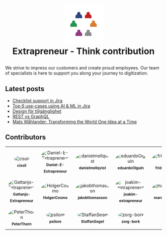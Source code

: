 <br />
<h1>
<p align="center">
  <img src="images/extrapreneur-logo.png" alt="Logo" width="128" height="128">
  <br>Extrapreneur - Think contribution
</h1>
</p>

<!-- START_ABOUT_SECTION -->

We strive to impress our customers and create proud employees. Our team of specialists is here to support you along your journey to digitization.

<!-- END_ABOUT_SECTION -->

## Latest posts

<!-- START_POSTS_SECTION -->

- [Checklist support in Jira](https://www.extrapreneur.se/blog/restvsgraphql-bypdz-cdtzs)
- [Top 6 use-cases using AI & ML in Jira](https://www.extrapreneur.se/blog/restvsgraphql-bypdz)
- [Design för tillgänglighet](https://www.extrapreneur.se/blog/design-fr-tillgnglighet)
- [REST vs GraphQL](https://www.extrapreneur.se/blog/restvsgraphql)
- [Mats Wåhlander: Transforming the World One Idea at a Time](https://www.extrapreneur.se/blog/mats-wahlander)

<!-- END_POSTS_SECTION -->

<!-- START_CONTRIBUTORS_SECTION -->

## Contributors

<table style="width: 100%; border-collapse: collapse;">
          <tr><td align="center" style="padding: 10px;">
              <a href="https://github.com/cissil" style="text-decoration: none; color: inherit;">
                <img src="https://avatars.githubusercontent.com/u/113510893?v=4" width="80" height="80" alt="cissil" style="border-radius: 50%;"/>
                <br />
                <sub><b>cissil</b></sub>
              </a>
            </td><td align="center" style="padding: 10px;">
              <a href="https://github.com/Daniel-E-Extrapreneur" style="text-decoration: none; color: inherit;">
                <img src="https://avatars.githubusercontent.com/u/147716481?v=4" width="80" height="80" alt="Daniel-E-Extrapreneur" style="border-radius: 50%;"/>
                <br />
                <sub><b>Daniel-E-Extrapreneur</b></sub>
              </a>
            </td><td align="center" style="padding: 10px;">
              <a href="https://github.com/danielmellqvist" style="text-decoration: none; color: inherit;">
                <img src="https://avatars.githubusercontent.com/u/62037846?v=4" width="80" height="80" alt="danielmellqvist" style="border-radius: 50%;"/>
                <br />
                <sub><b>danielmellqvist</b></sub>
              </a>
            </td><td align="center" style="padding: 10px;">
              <a href="https://github.com/eduardoOlguin" style="text-decoration: none; color: inherit;">
                <img src="https://avatars.githubusercontent.com/u/82803973?v=4" width="80" height="80" alt="eduardoOlguin" style="border-radius: 50%;"/>
                <br />
                <sub><b>eduardoOlguin</b></sub>
              </a>
            </td><td align="center" style="padding: 10px;">
              <a href="https://github.com/fridisbredis" style="text-decoration: none; color: inherit;">
                <img src="https://avatars.githubusercontent.com/u/199598746?v=4" width="80" height="80" alt="fridisbredis" style="border-radius: 50%;"/>
                <br />
                <sub><b>fridisbredis</b></sub>
              </a>
            </td></tr>
<tr><td align="center" style="padding: 10px;">
              <a href="https://github.com/Gattanjo-Extrapreneur" style="text-decoration: none; color: inherit;">
                <img src="https://avatars.githubusercontent.com/u/127220831?v=4" width="80" height="80" alt="Gattanjo-Extrapreneur" style="border-radius: 50%;"/>
                <br />
                <sub><b>Gattanjo-Extrapreneur</b></sub>
              </a>
            </td><td align="center" style="padding: 10px;">
              <a href="https://github.com/HolgerCosmo" style="text-decoration: none; color: inherit;">
                <img src="https://avatars.githubusercontent.com/u/219986546?v=4" width="80" height="80" alt="HolgerCosmo" style="border-radius: 50%;"/>
                <br />
                <sub><b>HolgerCosmo</b></sub>
              </a>
            </td><td align="center" style="padding: 10px;">
              <a href="https://github.com/jakobthomasson" style="text-decoration: none; color: inherit;">
                <img src="https://avatars.githubusercontent.com/u/117156357?v=4" width="80" height="80" alt="jakobthomasson" style="border-radius: 50%;"/>
                <br />
                <sub><b>jakobthomasson</b></sub>
              </a>
            </td><td align="center" style="padding: 10px;">
              <a href="https://github.com/joakim-extrapreneur" style="text-decoration: none; color: inherit;">
                <img src="https://avatars.githubusercontent.com/u/145453063?v=4" width="80" height="80" alt="joakim-extrapreneur" style="border-radius: 50%;"/>
                <br />
                <sub><b>joakim-extrapreneur</b></sub>
              </a>
            </td><td align="center" style="padding: 10px;">
              <a href="https://github.com/marcusagren" style="text-decoration: none; color: inherit;">
                <img src="https://avatars.githubusercontent.com/u/14345027?v=4" width="80" height="80" alt="marcusagren" style="border-radius: 50%;"/>
                <br />
                <sub><b>marcusagren</b></sub>
              </a>
            </td></tr>
<tr><td align="center" style="padding: 10px;">
              <a href="https://github.com/PeterThorn" style="text-decoration: none; color: inherit;">
                <img src="https://avatars.githubusercontent.com/u/59649922?v=4" width="80" height="80" alt="PeterThorn" style="border-radius: 50%;"/>
                <br />
                <sub><b>PeterThorn</b></sub>
              </a>
            </td><td align="center" style="padding: 10px;">
              <a href="https://github.com/psilore" style="text-decoration: none; color: inherit;">
                <img src="https://avatars.githubusercontent.com/u/366256?v=4" width="80" height="80" alt="psilore" style="border-radius: 50%;"/>
                <br />
                <sub><b>psilore</b></sub>
              </a>
            </td><td align="center" style="padding: 10px;">
              <a href="https://github.com/StaffanSegel" style="text-decoration: none; color: inherit;">
                <img src="https://avatars.githubusercontent.com/u/207986833?v=4" width="80" height="80" alt="StaffanSegel" style="border-radius: 50%;"/>
                <br />
                <sub><b>StaffanSegel</b></sub>
              </a>
            </td><td align="center" style="padding: 10px;">
              <a href="https://github.com/zorg-bork" style="text-decoration: none; color: inherit;">
                <img src="https://avatars.githubusercontent.com/u/176931299?v=4" width="80" height="80" alt="zorg-bork" style="border-radius: 50%;"/>
                <br />
                <sub><b>zorg-bork</b></sub>
              </a>
            </td></tr>
        </table>

<!-- END_CONTRIBUTORS_SECTION -->